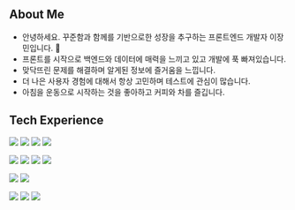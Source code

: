 ## About Me
- 안녕하세요. 꾸준함과 함께를 기반으로한 성장을 추구하는 프론트엔드 개발자 이장민입니다. 🌱
- 프론트를 시작으로 백엔드와 데이터에 매력을 느끼고 있고 개발에 푹 빠져있습니다.
- 맞닥뜨린 문제를 해결하며 알게된 정보에 즐거움을 느낍니다.
- 더 나은 사용자 경험에 대해서 항상 고민하며 테스트에 관심이 많습니다.
- 아침을 운동으로 시작하는 것을 좋아하고 커피와 차를 즐깁니다.


## Tech Experience
<img src="https://img.shields.io/badge/HTML5-E34F26?style=for-the-badge&logo=HTML5&logoColor=white"/></a>
<img src="https://img.shields.io/badge/CSS3-1572B6?style=for-the-badge&logo=CSS3&logoColor=white"/></a>
<img src="https://img.shields.io/badge/JavaScript-fcc419?style=for-the-badge&logo=JavaScript&logoColor=white"/></a>
<img src="https://img.shields.io/badge/TypeScript-3178C6?style=for-the-badge&logo=TypeScript&logoColor=white"/></a>

<img src="https://img.shields.io/badge/React.js-22b8cf?style=for-the-badge&logo=React&logoColor=white"/></a>
<img src="https://img.shields.io/badge/Next.js-000000?style=for-the-badge&logo=Next.js&logoColor=white"/></a>
<img src="https://img.shields.io/badge/Redux-764ABC?style=for-the-badge&logo=Redux&logoColor=white"/></a>
<img src="https://img.shields.io/badge/CSS in JS-DB7093?style=for-the-badge&logo=styled-components&logoColor=white"/></a>

<img src="https://img.shields.io/badge/Jest-C21325?style=for-the-badge&logo=Jest&logoColor=white"/></a>
<img src="https://img.shields.io/badge/Testing Library-E33332?style=for-the-badge&logo=Testing Library&logoColor=white"/></a>

<img src="https://img.shields.io/badge/Node.js-339933?style=for-the-badge&logo=Node.js&logoColor=white"/></a>
<img src="https://img.shields.io/badge/Nest.js-E0234E?style=for-the-badge&logo=NestJS&logoColor=white"/></a>
<img src="https://img.shields.io/badge/MongoDB-47A248?style=for-the-badge&logo=MongoDB&logoColor=white"/></a>
